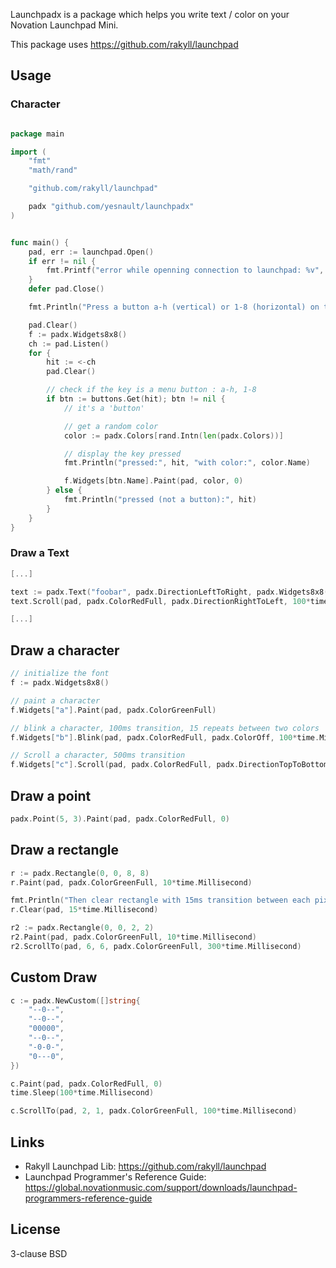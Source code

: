 Launchpadx is a package which helps you write text / color on your Novation Launchpad Mini.

This package uses https://github.com/rakyll/launchpad


## Usage

### Character
```go

package main

import (
	"fmt"
	"math/rand"

	"github.com/rakyll/launchpad"

	padx "github.com/yesnault/launchpadx"
)


func main() {
	pad, err := launchpad.Open()
	if err != nil {
		fmt.Printf("error while openning connection to launchpad: %v", err)
	}
	defer pad.Close()

	fmt.Println("Press a button a-h (vertical) or 1-8 (horizontal) on the launchpad")

	pad.Clear()
	f := padx.Widgets8x8()
	ch := pad.Listen()
	for {
		hit := <-ch
		pad.Clear()

		// check if the key is a menu button : a-h, 1-8
		if btn := buttons.Get(hit); btn != nil {
			// it's a 'button'

			// get a random color
			color := padx.Colors[rand.Intn(len(padx.Colors))]

			// display the key pressed
			fmt.Println("pressed:", hit, "with color:", color.Name)

			f.Widgets[btn.Name].Paint(pad, color, 0)
		} else {
			fmt.Println("pressed (not a button):", hit)
		}
	}
}

```

### Draw a Text

```go
[...]

text := padx.Text("foobar", padx.DirectionLeftToRight, padx.Widgets8x8())
text.Scroll(pad, padx.ColorRedFull, padx.DirectionRightToLeft, 100*time.Millisecond)

[...]
```


## Draw a character

```go
// initialize the font
f := padx.Widgets8x8()

// paint a character
f.Widgets["a"].Paint(pad, padx.ColorGreenFull)

// blink a character, 100ms transition, 15 repeats between two colors
f.Widgets["b"].Blink(pad, padx.ColorRedFull, padx.ColorOff, 100*time.Millisecond, 15)

// Scroll a character, 500ms transition
f.Widgets["c"].Scroll(pad, padx.ColorRedFull, padx.DirectionTopToBottom, 500*time.Millisecond)

```

## Draw a point

```go
padx.Point(5, 3).Paint(pad, padx.ColorRedFull, 0)
```

## Draw a rectangle

```go
r := padx.Rectangle(0, 0, 8, 8)
r.Paint(pad, padx.ColorGreenFull, 10*time.Millisecond)

fmt.Println("Then clear rectangle with 15ms transition between each pixel")
r.Clear(pad, 15*time.Millisecond)

r2 := padx.Rectangle(0, 0, 2, 2)
r2.Paint(pad, padx.ColorGreenFull, 10*time.Millisecond)
r2.ScrollTo(pad, 6, 6, padx.ColorGreenFull, 300*time.Millisecond)
```

## Custom Draw

```go
c := padx.NewCustom([]string{
	"--0--",
	"--0--",
	"00000",
	"--0--",
	"-0-0-",
	"0---0",
})

c.Paint(pad, padx.ColorRedFull, 0)
time.Sleep(100*time.Millisecond)

c.ScrollTo(pad, 2, 1, padx.ColorGreenFull, 100*time.Millisecond)
```

## Links

* Rakyll Launchpad Lib: https://github.com/rakyll/launchpad
* Launchpad Programmer's Reference Guide: https://global.novationmusic.com/support/downloads/launchpad-programmers-reference-guide

## License

3-clause BSD
